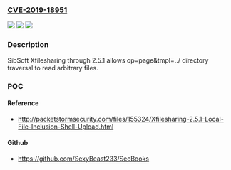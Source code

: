 ### [CVE-2019-18951](https://cve.mitre.org/cgi-bin/cvename.cgi?name=CVE-2019-18951)
![](https://img.shields.io/static/v1?label=Product&message=n%2Fa&color=blue)
![](https://img.shields.io/static/v1?label=Version&message=n%2Fa&color=blue)
![](https://img.shields.io/static/v1?label=Vulnerability&message=n%2Fa&color=brighgreen)

### Description

SibSoft Xfilesharing through 2.5.1 allows op=page&tmpl=../ directory traversal to read arbitrary files.

### POC

#### Reference
- http://packetstormsecurity.com/files/155324/Xfilesharing-2.5.1-Local-File-Inclusion-Shell-Upload.html

#### Github
- https://github.com/SexyBeast233/SecBooks

